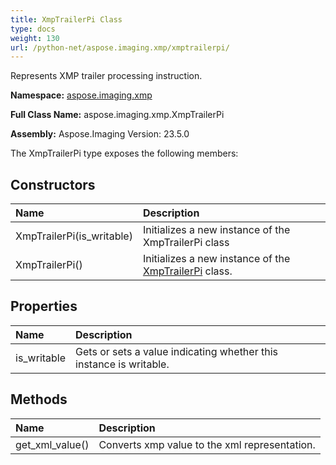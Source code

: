 ```yaml
---
title: XmpTrailerPi Class
type: docs
weight: 130
url: /python-net/aspose.imaging.xmp/xmptrailerpi/
---
```


Represents XMP trailer processing instruction.

**Namespace:** [aspose.imaging.xmp](/imaging/python-net/aspose.imaging.xmp/)

**Full Class Name:** aspose.imaging.xmp.XmpTrailerPi

**Assembly:**  Aspose.Imaging Version: 23.5.0

The XmpTrailerPi type exposes the following members:
## **Constructors**
|**Name**|**Description**|
| :- | :- |
|XmpTrailerPi(is_writable)|Initializes a new instance of the XmpTrailerPi class|
|XmpTrailerPi()|Initializes a new instance of the [XmpTrailerPi](/imaging/python-net/aspose.imaging.xmp/xmptrailerpi/) class.|
## **Properties**
|**Name**|**Description**|
| :- | :- |
|is_writable|Gets or sets a value indicating whether this instance is writable.|
## **Methods**
|**Name**|**Description**|
| :- | :- |
|get_xml_value()|Converts xmp value to the xml representation.|

